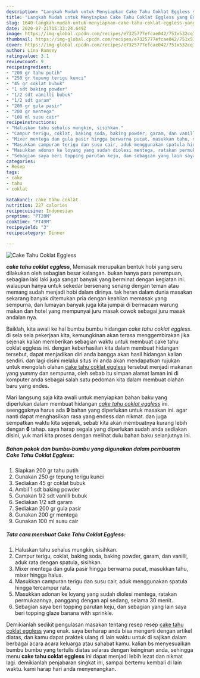 ```yaml
---
description: "Langkah Mudah untuk Menyiapkan Cake Tahu Coklat Eggless yang Enak Banget"
title: "Langkah Mudah untuk Menyiapkan Cake Tahu Coklat Eggless yang Enak Banget"
slug: 1640-langkah-mudah-untuk-menyiapkan-cake-tahu-coklat-eggless-yang-enak-banget
date: 2020-07-21T15:33:24.649Z
image: https://img-global.cpcdn.com/recipes/e7325777efcae042/751x532cq70/cake-tahu-coklat-eggless-foto-resep-utama.jpg
thumbnail: https://img-global.cpcdn.com/recipes/e7325777efcae042/751x532cq70/cake-tahu-coklat-eggless-foto-resep-utama.jpg
cover: https://img-global.cpcdn.com/recipes/e7325777efcae042/751x532cq70/cake-tahu-coklat-eggless-foto-resep-utama.jpg
author: Lina Ramsey
ratingvalue: 3.1
reviewcount: 9
recipeingredient:
- "200 gr tahu putih"
- "250 gr tepung terigu kunci"
- "45 gr coklat bubuk"
- "1 sdt baking powder"
- "1/2 sdt vanilli bubuk"
- "1/2 sdt garam"
- "200 gr gula pasir"
- "200 gr mentega"
- "100 ml susu cair"
recipeinstructions:
- "Haluskan tahu sehalus mungkin, sisihkan."
- "Campur terigu, coklat, baking soda, baking powder, garam, dan vanilli, aduk rata dengan spatula, sisihkan."
- "Mixer mentega dan gula pasir hingga berwarna pucat, masukkan tahu, mixer hingga halus."
- "Masukkan campuran terigu dan susu cair, aduk menggunakan spatula hingga tercampur rata."
- "Masukkan adonan ke loyang yang sudah diolesi mentega, ratakan permukaannya, panggang dengan api sedang, selama 30 menit."
- "Sebagian saya beri topping parutan keju, dan sebagian yang lain saya beri topping glaze banana with sprinkle."
categories:
- Resep
tags:
- cake
- tahu
- coklat

katakunci: cake tahu coklat 
nutrition: 227 calories
recipecuisine: Indonesian
preptime: "PT20M"
cooktime: "PT49M"
recipeyield: "3"
recipecategory: Dinner

---
```



![Cake Tahu Coklat Eggless](https://img-global.cpcdn.com/recipes/e7325777efcae042/751x532cq70/cake-tahu-coklat-eggless-foto-resep-utama.jpg)

<b><i>cake tahu coklat eggless</i></b>, Memasak merupakan bentuk hobi yang seru dilakukan oleh sebagian besar kalangan. bukan hanya para perempuan, sebagian laki laki juga sangat banyak yang berminat dengan kegiatan ini. walaupun hanya untuk sekedar bersenang senang dengan teman atau memang sudah menjadi hobi dalam dirinya. tak heran dalam dunia masakan sekarang banyak ditemukan pria dengan keahlian memasak yang sempurna, dan lumayan banyak juga kita jumpai di bermacam warung makan dan hotel yang mempunyai juru masak cowok sebagai juru masak andalan nya.

Baiklah, kita awali ke hal bumbu bumbu hidangan <i>cake tahu coklat eggless</i>. di sela sela pekerjaan kita, kemungkinan akan terasa menggembirakan jika sejenak kalian memberikan sebagian waktu untuk membuat cake tahu coklat eggless ini. dengan keberhasilan kita dalam membuat hidangan tersebut, dapat menjadikan diri anda bangga akan hasil hidangan kalian sendiri. dan lagi disini melalui situs ini anda akan mendapatkan rujukan untuk mengolah olahan <u>cake tahu coklat eggless</u> tersebut menjadi makanan yang yummy dan sempurna, oleh sebab itu simpan alamat laman ini di komputer anda sebagai salah satu pedoman kita dalam membuat olahan baru yang endes.




Mari langsung saja kita awali untuk menyiapkan bahan baku yang diperlukan dalam membuat hidangan <u><i>cake tahu coklat eggless</i></u> ini. seenggaknya harus ada <b>9</b> bahan yang diperlukan untuk masakan ini. agar nanti dapat menghasilkan rasa yang endess dan nikmat. dan juga sempatkan waktu kita sejenak, sebab kita akan membuatnya kurang lebih dengan <b>6</b> tahap. saya harap segala yang diperlukan sudah anda sediakan disini, yuk mari kita proses dengan melihat dulu bahan baku selanjutnya ini.

<!--inarticleads1-->

##### Bahan pokok dan bumbu-bumbu yang digunakan dalam pembuatan Cake Tahu Coklat Eggless:

1. Siapkan 200 gr tahu putih
1. Gunakan 250 gr tepung terigu kunci
1. Sediakan 45 gr coklat bubuk
1. Ambil 1 sdt baking powder
1. Gunakan 1/2 sdt vanilli bubuk
1. Sediakan 1/2 sdt garam
1. Sediakan 200 gr gula pasir
1. Gunakan 200 gr mentega
1. Gunakan 100 ml susu cair




<!--inarticleads2-->

##### Tata cara membuat Cake Tahu Coklat Eggless:

1. Haluskan tahu sehalus mungkin, sisihkan.
1. Campur terigu, coklat, baking soda, baking powder, garam, dan vanilli, aduk rata dengan spatula, sisihkan.
1. Mixer mentega dan gula pasir hingga berwarna pucat, masukkan tahu, mixer hingga halus.
1. Masukkan campuran terigu dan susu cair, aduk menggunakan spatula hingga tercampur rata.
1. Masukkan adonan ke loyang yang sudah diolesi mentega, ratakan permukaannya, panggang dengan api sedang, selama 30 menit.
1. Sebagian saya beri topping parutan keju, dan sebagian yang lain saya beri topping glaze banana with sprinkle.




Demikianlah sedikit pengulasan masakan tentang resep resep <u>cake tahu coklat eggless</u> yang enak. saya berharap anda bisa mengerti dengan artikel diatas, dan kamu dapat praktek ulang di lain waktu untuk di sajikan dalam berbagai acara acara keluarga atau sahabat kamu. kalian bs menyesuaikan bumbu bumbu yang tertulis diatas selaras dengan keinginan anda, sehingga menu <b>cake tahu coklat eggless</b> ini dapat menjadi lebih lezat dan nikmat lagi. demikianlah penjabaran singkat ini, sampai bertemu kembali di lain waktu. kami harap hari anda menyenangkan.

